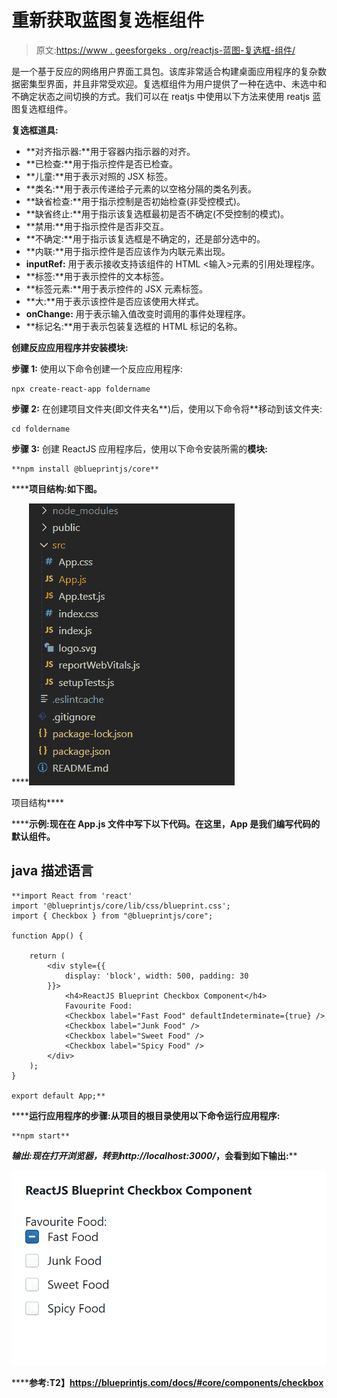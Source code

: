 # 重新获取蓝图复选框组件

> 原文:[https://www . geesforgeks . org/reactjs-蓝图-复选框-组件/](https://www.geeksforgeeks.org/reactjs-blueprint-checkbox-component/)

是一个基于反应的网络用户界面工具包。该库非常适合构建桌面应用程序的复杂数据密集型界面，并且非常受欢迎。复选框组件为用户提供了一种在选中、未选中和不确定状态之间切换的方式。我们可以在 reatjs 中使用以下方法来使用 reatjs 蓝图复选框组件。

**复选框道具:**

*   **对齐指示器:**用于容器内指示器的对齐。
*   **已检查:**用于指示控件是否已检查。
*   **儿童:**用于表示对照的 JSX 标签。
*   **类名:**用于表示传递给子元素的以空格分隔的类名列表。
*   **缺省检查:**用于指示控制是否初始检查(非受控模式)。
*   **缺省终止:**用于指示该复选框最初是否不确定(不受控制的模式)。
*   **禁用:**用于指示控件是否非交互。
*   **不确定:**用于指示该复选框是不确定的，还是部分选中的。
*   **内联:**用于指示控件是否应该作为内联元素出现。
*   **inputRef:** 用于表示接收支持该组件的 HTML <输入>元素的引用处理程序。
*   **标签:**用于表示控件的文本标签。
*   **标签元素:**用于表示控件的 JSX 元素标签。
*   **大:**用于表示该控件是否应该使用大样式。
*   **onChange:** 用于表示输入值改变时调用的事件处理程序。
*   **标记名:**用于表示包装复选框的 HTML 标记的名称。

**创建反应应用程序并安装模块:**

**步骤 1:** 使用以下命令创建一个反应应用程序:

```
npx create-react-app foldername
```

**步骤 2:** 在创建项目文件夹(即文件夹名**)后，使用以下命令将**移动到该文件夹:

```
cd foldername
```

**步骤 3:** 创建 ReactJS 应用程序后，使用以下命令安装所需的****模块:****

```
**npm install @blueprintjs/core**
```

******项目结构:**如下图。****

****![](img/f04ae0d8b722a9fff0bd9bd138b29c23.png)

项目结构**** 

******示例:**现在在 **App.js** 文件中写下以下代码。在这里，App 是我们编写代码的默认组件。****

## ****java 描述语言****

```
**import React from 'react'
import '@blueprintjs/core/lib/css/blueprint.css';
import { Checkbox } from "@blueprintjs/core";

function App() {

    return (
        <div style={{
            display: 'block', width: 500, padding: 30
        }}>
            <h4>ReactJS Blueprint Checkbox Component</h4>
            Favourite Food:
            <Checkbox label="Fast Food" defaultIndeterminate={true} />
            <Checkbox label="Junk Food" />
            <Checkbox label="Sweet Food" />
            <Checkbox label="Spicy Food" />
        </div>
    );
}

export default App;**
```

******运行应用程序的步骤:**从项目的根目录使用以下命令运行应用程序:****

```
**npm start**
```

******输出:**现在打开浏览器，转到***http://localhost:3000/***，会看到如下输出:****

****![](img/eacc9a726d141af37be87f4680b02704.png)****

******参考:**T2】https://blueprintjs.com/docs/#core/components/checkbox****